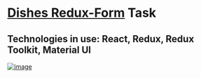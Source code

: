 # [Dishes Redux-Form](https://vetusst.github.io/form-task-redux/) Task
## Technologies in use: React, Redux, Redux Toolkit, Material UI
[![image](https://user-images.githubusercontent.com/76970581/175130638-80e423e4-0e68-4d29-85d3-57e62d852bca.png)](https://vetusst.github.io/form-task-redux/)

